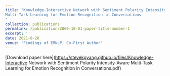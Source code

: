 ```yaml
---
title: "Knowledge-Interactive Network with Sentiment Polarity Intensity-Aware
Multi-Task Learning for Emotion Recognition in Conversations
"
collection: publications
permalink: /publication/2009-10-01-paper-title-number-1
excerpt: ''
date: 2021-8-26
venue: 'Findings of EMNLP, Co-First Author'
---
```


[Download paper here](https://stevekgyang.github.io/files/Knowledge-Interactive Network with Sentiment Polarity Intensity-Aware Multi-Task Learning for Emotion Recognition in Conversations.pdf)
